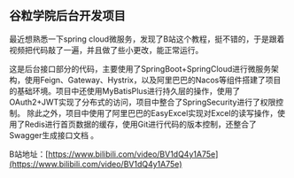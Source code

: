 ## 谷粒学院后台开发项目

最近想熟悉一下spring cloud微服务，发现了B站这个教程，挺不错的，于是跟着视频把代码敲了一遍，并且做了些小更改，能正常运行。

这是后台接口部分的代码，主要使用了SpringBoot+SpringCloud进行微服务架构，使用Feign、Gateway、Hystrix，以及阿里巴巴的Nacos等组件搭建了项目的基础环境。项目中还使用MyBatisPlus进行持久层的操作，使用了OAuth2+JWT实现了分布式的访问，项目中整合了SpringSecurity进行了权限控制。
除此之外，项目中使用了阿里巴巴的EasyExcel实现对Excel的读写操作，使用了Redis进行首页数据的缓存，使用Git进行代码的版本控制，还整合了Swagger生成接口文档 。



B站地址：[https://www.bilibili.com/video/BV1dQ4y1A75e](https://www.bilibili.com/video/BV1dQ4y1A75e)